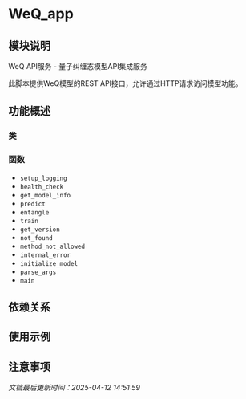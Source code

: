# WeQ_app

## 模块说明
WeQ API服务 - 量子纠缠态模型API集成服务

此脚本提供WeQ模型的REST API接口，允许通过HTTP请求访问模型功能。

## 功能概述

### 类


### 函数

- `setup_logging`
- `health_check`
- `get_model_info`
- `predict`
- `entangle`
- `train`
- `get_version`
- `not_found`
- `method_not_allowed`
- `internal_error`
- `initialize_model`
- `parse_args`
- `main`

## 依赖关系

## 使用示例

## 注意事项

*文档最后更新时间：2025-04-12 14:51:59*